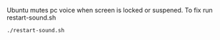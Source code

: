 Ubuntu mutes pc voice when screen is locked or suspened. To fix run restart-sound.sh

`./restart-sound.sh`
